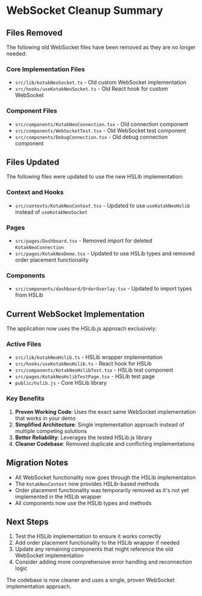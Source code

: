 # WebSocket Cleanup Summary

## Files Removed

The following old WebSocket files have been removed as they are no longer needed:

### Core Implementation Files
- `src/lib/kotakNeoSocket.ts` - Old custom WebSocket implementation
- `src/hooks/useKotakNeoSocket.ts` - Old React hook for custom WebSocket

### Component Files
- `src/components/KotakNeoConnection.tsx` - Old connection component
- `src/components/WebSocketTest.tsx` - Old WebSocket test component
- `src/components/DebugConnection.tsx` - Old debug connection component

## Files Updated

The following files were updated to use the new HSLib implementation:

### Context and Hooks
- `src/contexts/KotakNeoContext.tsx` - Updated to use `useKotakNeoHslib` instead of `useKotakNeoSocket`

### Pages
- `src/pages/Dashboard.tsx` - Removed import for deleted `KotakNeoConnection`
- `src/pages/KotakNeoDemo.tsx` - Updated to use HSLib types and removed order placement functionality

### Components
- `src/components/dashboard/OrderOverlay.tsx` - Updated to import types from HSLib

## Current WebSocket Implementation

The application now uses the HSLib.js approach exclusively:

### Active Files
- `src/lib/kotakNeoHslib.ts` - HSLib wrapper implementation
- `src/hooks/useKotakNeoHslib.ts` - React hook for HSLib
- `src/components/KotakNeoHslibTest.tsx` - HSLib test component
- `src/pages/KotakNeoHslibTestPage.tsx` - HSLib test page
- `public/hslib.js` - Core HSLib library

### Key Benefits
1. **Proven Working Code**: Uses the exact same WebSocket implementation that works in your demo
2. **Simplified Architecture**: Single implementation approach instead of multiple competing solutions
3. **Better Reliability**: Leverages the tested HSLib.js library
4. **Cleaner Codebase**: Removed duplicate and conflicting implementations

## Migration Notes

- All WebSocket functionality now goes through the HSLib implementation
- The `KotakNeoContext` now provides HSLib-based methods
- Order placement functionality was temporarily removed as it's not yet implemented in the HSLib wrapper
- All components now use the HSLib types and methods

## Next Steps

1. Test the HSLib implementation to ensure it works correctly
2. Add order placement functionality to the HSLib wrapper if needed
3. Update any remaining components that might reference the old WebSocket implementation
4. Consider adding more comprehensive error handling and reconnection logic

The codebase is now cleaner and uses a single, proven WebSocket implementation approach.
